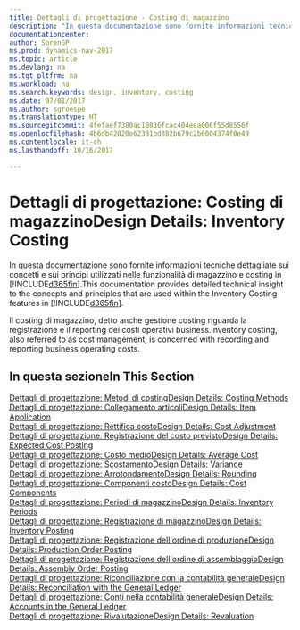 ```yaml
---
title: Dettagli di progettazione - Costing di magazzino
description: "In questa documentazione sono fornite informazioni tecniche dettagliate sui concetti e sui principi utilizzati nelle funzionalità di magazzino e costing in [!INCLUDE[d365fin](includes/d365fin_md.md)]."
documentationcenter: 
author: SorenGP
ms.prod: dynamics-nav-2017
ms.topic: article
ms.devlang: na
ms.tgt_pltfrm: na
ms.workload: na
ms.search.keywords: design, inventory, costing
ms.date: 07/01/2017
ms.author: sgroespe
ms.translationtype: HT
ms.sourcegitcommit: 4fefaef7380ac10836fcac404eea006f55d8556f
ms.openlocfilehash: 4b6db42020e62301bd882b679c2b6004374f0e49
ms.contentlocale: it-ch
ms.lasthandoff: 10/16/2017

---
```

# <a name="design-details-inventory-costing"></a><span data-ttu-id="10470-103">Dettagli di progettazione: Costing di magazzino</span><span class="sxs-lookup"><span data-stu-id="10470-103">Design Details: Inventory Costing</span></span>
<span data-ttu-id="10470-104">In questa documentazione sono fornite informazioni tecniche dettagliate sui concetti e sui principi utilizzati nelle funzionalità di magazzino e costing in [!INCLUDE[d365fin](includes/d365fin_md.md)].</span><span class="sxs-lookup"><span data-stu-id="10470-104">This documentation provides detailed technical insight to the concepts and principles that are used within the Inventory Costing features in [!INCLUDE[d365fin](includes/d365fin_md.md)].</span></span>  

<span data-ttu-id="10470-105">Il costing di magazzino, detto anche gestione costing riguarda la registrazione e il reporting dei costi operativi business.</span><span class="sxs-lookup"><span data-stu-id="10470-105">Inventory costing, also referred to as cost management, is concerned with recording and reporting business operating costs.</span></span>  

## <a name="in-this-section"></a><span data-ttu-id="10470-106">In questa sezione</span><span class="sxs-lookup"><span data-stu-id="10470-106">In This Section</span></span>  
[<span data-ttu-id="10470-107">Dettagli di progettazione: Metodi di costing</span><span class="sxs-lookup"><span data-stu-id="10470-107">Design Details: Costing Methods</span></span>](design-details-costing-methods.md)  
[<span data-ttu-id="10470-108">Dettagli di progettazione: Collegamento articoli</span><span class="sxs-lookup"><span data-stu-id="10470-108">Design Details: Item Application</span></span>](design-details-item-application.md)  
[<span data-ttu-id="10470-109">Dettagli di progettazione: Rettifica costo</span><span class="sxs-lookup"><span data-stu-id="10470-109">Design Details: Cost Adjustment</span></span>](design-details-cost-adjustment.md)  
[<span data-ttu-id="10470-110">Dettagli di progettazione: Registrazione del costo previsto</span><span class="sxs-lookup"><span data-stu-id="10470-110">Design Details: Expected Cost Posting</span></span>](design-details-expected-cost-posting.md)  
[<span data-ttu-id="10470-111">Dettagli di progettazione: Costo medio</span><span class="sxs-lookup"><span data-stu-id="10470-111">Design Details: Average Cost</span></span>](design-details-average-cost.md)  
[<span data-ttu-id="10470-112">Dettagli di progettazione: Scostamento</span><span class="sxs-lookup"><span data-stu-id="10470-112">Design Details: Variance</span></span>](design-details-variance.md)  
[<span data-ttu-id="10470-113">Dettagli di progettazione: Arrotondamento</span><span class="sxs-lookup"><span data-stu-id="10470-113">Design Details: Rounding</span></span>](design-details-rounding.md)  
[<span data-ttu-id="10470-114">Dettagli di progettazione: Componenti costo</span><span class="sxs-lookup"><span data-stu-id="10470-114">Design Details: Cost Components</span></span>](design-details-cost-components.md)  
[<span data-ttu-id="10470-115">Dettagli di progettazione: Periodi di magazzino</span><span class="sxs-lookup"><span data-stu-id="10470-115">Design Details: Inventory Periods</span></span>](design-details-inventory-periods.md)  
[<span data-ttu-id="10470-116">Dettagli di progettazione: Registrazione di magazzino</span><span class="sxs-lookup"><span data-stu-id="10470-116">Design Details: Inventory Posting</span></span>](design-details-inventory-posting.md)  
[<span data-ttu-id="10470-117">Dettagli di progettazione: Registrazione dell'ordine di produzione</span><span class="sxs-lookup"><span data-stu-id="10470-117">Design Details: Production Order Posting</span></span>](design-details-production-order-posting.md)  
[<span data-ttu-id="10470-118">Dettagli di progettazione: Registrazione dell'ordine di assemblaggio</span><span class="sxs-lookup"><span data-stu-id="10470-118">Design Details: Assembly Order Posting</span></span>](design-details-assembly-order-posting.md)  
[<span data-ttu-id="10470-119">Dettagli di progettazione: Riconciliazione con la contabilità generale</span><span class="sxs-lookup"><span data-stu-id="10470-119">Design Details: Reconciliation with the General Ledger</span></span>](design-details-reconciliation-with-the-general-ledger.md)  
[<span data-ttu-id="10470-120">Dettagli di progettazione: Conti nella contabilità generale</span><span class="sxs-lookup"><span data-stu-id="10470-120">Design Details: Accounts in the General Ledger</span></span>](design-details-accounts-in-the-general-ledger.md)  
[<span data-ttu-id="10470-121">Dettagli di progettazione: Rivalutazione</span><span class="sxs-lookup"><span data-stu-id="10470-121">Design Details: Revaluation</span></span>](design-details-revaluation.md)

